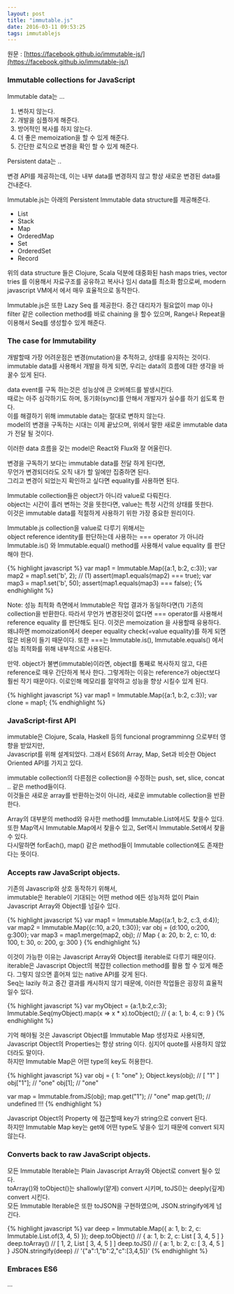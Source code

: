 ```yaml
---
layout: post
title: "immutable.js"
date: 2016-03-11 09:53:25
tags: immutablejs
---
```


원문 : [https://facebook.github.io/immutable-js/](https://facebook.github.io/immutable-js/)

### Immutable collections for JavaScript

Immutable data는 ...

1. 변하지 않는다. 
2. 개발을 심플하게 해준다. 
3. 방어적인 복사를 하지 않는다.
4. 더 좋은 memoization을 할 수 있게 해준다.
5. 간단한 로직으로 변경을 확인 할 수 있게 해준다.

Persistent data는 ..  

변경 API를 제공하는데, 이는 내부 data를 변경하지 않고 항상 새로운 변경된 data를 건내준다.  

Immutable.js는 아래의 Persistent Immutable data structure를 제공해준다.

- List
- Stack
- Map
- OrderedMap
- Set
- OrderedSet
- Record

위의 data structure 들은
Clojure, Scala 덕분에 대중화된 hash maps tries, vector tries 를 이용해서 자료구조를 공유하고
복사나 임시 data를 최소화 함으로써, modern javascript VM에서 에서 매우 효율적으로 동작한다.

Immutable.js은 또한 Lazy Seq 를 제공한다.
중간 대리자가 필요없이 map 이나 filter 같은 collection method를 바로 chaining 을 할수 있으며,
Range나 Repeat을 이용해서 Seq를 생성할수 있게 해준다.

### The case for Immutability

개발할때 가장 어려운점은 변경(mutation)을 추적하고, 상태를 유지하는 것이다.  
immutable data를 사용해서 개발을 하게 되면, 우리는 data의 흐름에 대한 생각을 바꿀수 있게 된다.  

data event를 구독 하는것은 성능상에 큰 오버헤드를 발생시킨다.  
때로는 아주 심각하기도 하며, 동기화(sync)를 안해서 개발자가 실수를 하기 쉽도록 한다.  
이를 해결하기 위해 immutable data는 절대로 변하지 않는다.  
model의 변경을 구독하는 시대는 이제 끝났으며, 위에서 말한 새로운 immutable data가 전달 될 것이다.  

이러한 data 흐름을 갖는 model은 React와 Flux와 잘 어울린다.  

변경을 구독하기 보다는 immutable data를 전달 하게 된다면,   
무언가 변경되더라도 오직 내가 할 일에만 집중하면 된다.   
그리고 변경이 되었는지 확인하고 싶다면 equality를 사용하면 된다.  
 
Immutable collection들은 object가 아니라 value로 다뤄진다.  
object는 시간이 흘러 변하는 것을 뜻한다면, value는 특정 시간의 상태를 뜻한다.  
이것은 immutable data를 적절하게 사용하기 위한 가장 중요한 원리이다.  

Immutable.js collection을 value로 다루기 위해서는   
object reference identity를 판단하는데 사용하는 === operator 가 아니라  
Immutable.is() 와 Immutable.equal() method를 사용해서 value equality 를 판단해야 한다.  

{% highlight javascript %}
var map1 = Immutable.Map({a:1, b:2, c:3});
var map2 = map1.set('b', 2); // (1)
assert(map1.equals(map2) === true); 
var map3 = map1.set('b', 50);
assert(map1.equals(map3) === false);
{% endhighlight %}

Note: 성능 최적화 측면에서 Immutable은 작업 결과가 동일하다면(1) 기존의 collection을 반환한다.
따라서 무언가 변경된것이 없다면 === operator를 사용해서 reference equality 를 판단해도 된다.
이것은 memoization 을 사용할때 유용하다. 왜냐하면 momoization에서 deeper equality check(=value equality)를 하게 되면 많은 비용이 들기 때문이다.
또한 ===는 Immutable.is(), Immutable.equals() 에서 성능 최적화를 위해 내부적으로 사용된다.   

만약. object가 불변(immutable)이라면, object를 통째로 복사하지 않고, 다른 reference로 매우 간단하게 복사 한다.
그렇게하는 이유는 reference가 object보다 훨씬 작기 때문이다. 이로인해 메모리를 절약하고 성능을 향상 시킬수 있게 된다.   

{% highlight javascript %}
var map1 = Immutable.Map({a:1, b:2, c:3});
var clone = map1;
{% endhighlight %}

### JavaScript-first API

immutable은 Clojure, Scala, Haskell 등의 funcional programminng 으로부터 영향을 받았지만,   
Javascript를 위해 설계되었다. 그래서 ES6의 Array, Map, Set과 비슷한 Object Oriented API를 가지고 있다.   

immutable collection의 다른점은 collection을 수정하는 push, set, slice, concat .. 같은 method들이다.   
이것들은 새로운 array를 반환하는것이 아니라, 새로운 immutable collection을 반환한다.   

Array의 대부분의 method와 유사한 method를 Immutable.List에서도 찾을수 있다.   
또한 Map역시 Immutable.Map에서 찾을수 있고, Set역시 Immutable.Set에서 찾을수 있다.   
다시말하면 forEach(), map() 같은 method들이 Immutable collection에도 존재한다는 뜻이다.   

### Accepts raw JavaScript objects.

기존의 Javascrip와 상호 동작하기 위해서,   
immutable은 Iterable이 기대되는 어떤 method 에든 성능저하 없이 Plain Javascript Array와 Object를 넘길수 있다.  

{% highlight javascript %}
var map1 = Immutable.Map({a:1, b:2, c:3, d:4});
var map2 = Immutable.Map({c:10, a:20, t:30});
var obj = {d:100, o:200, g:300};
var map3 = map1.merge(map2, obj);
// Map { a: 20, b: 2, c: 10, d: 100, t: 30, o: 200, g: 300 }
{% endhighlight %}

이것이 가능한 이유는 Javascript Array와 Object를 iterable로 다루기 때문이다.   
iterable은 Javascript Object의 복잡한 collection method를 활용 할 수 있게 해준다. 그렇지 않으면 흩어져 있는 native API를 갖게 된다.   
Seq는 lazily 하고 중간 결과를 캐시하지 않기 때문에, 이러한 작업들은 굉장히 효율적일수 있다.   

{% highlight javascript %}
var myObject = {a:1,b:2,c:3};
Immutable.Seq(myObject).map(x => x * x).toObject();
// { a: 1, b: 4, c: 9 }
{% endhighlight %}

기억 해야될 것은 Javascript Object를 Immutable Map 생성자로 사용되면,   
Javascript Object의 Properties는 항상 string 이다. 심지어 quote를 사용하지 않았더라도 말이다.   
하지만 Immutable Map은 어떤 type의 key도 허용한다.   

{% highlight javascript %}
var obj = { 1: "one" };
Object.keys(obj); // [ "1" ]
obj["1"]; // "one"
obj[1];   // "one"

var map = Immutable.fromJS(obj);
map.get("1"); // "one"
map.get(1);   // undefined !!!
{% endhighlight %}

Javascript Object의 Property 에 접근할때 key가 string으로 convert 된다.   
하지만 Immutable Map key는 get에 어떤 type도 넣을수 있기 때문에 convert 되지 않는다.   

### Converts back to raw JavaScript objects.

모든 Immutable Iterable는 Plain Javascript Array와 Object로 convert 될수 있다.   
toArray()와 toObject()는 shallowly(얕게) convert 시키며, toJS()는 deeply(깊게) convert 시킨다.   
모든 Immutable Iterable은 또한 toJSON을 구현하였으며, JSON.stringify에게 넘긴다.   

{% highlight javascript %}
var deep = Immutable.Map({ a: 1, b: 2, c: Immutable.List.of(3, 4, 5) });
deep.toObject() // { a: 1, b: 2, c: List [ 3, 4, 5 ] }
deep.toArray() // [ 1, 2, List [ 3, 4, 5 ] ]
deep.toJS() // { a: 1, b: 2, c: [ 3, 4, 5 ] }
JSON.stringify(deep) // '{"a":1,"b":2,"c":[3,4,5]}'
{% endhighlight %}

### Embraces ES6

...




































































 



  



 


 



